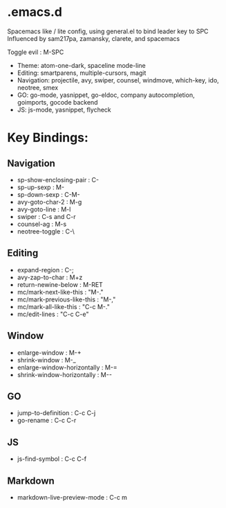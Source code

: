 # .emacs.d

Spacemacs like / lite config, using general.el to bind leader key to SPC
Influenced by sam217pa, zamansky, clarete, and spacemacs


Toggle evil : M-SPC

- Theme: atom-one-dark, spaceline mode-line
- Editing: smartparens, multiple-cursors, magit
- Navigation: projectile, avy, swiper, counsel, windmove, which-key, ido, neotree, smex
- GO: go-mode, yasnippet, go-eldoc, company autocompletion, goimports, gocode backend
- JS: js-mode, yasnippet, flycheck


# Key Bindings:

## Navigation

- sp-show-enclosing-pair : C-<escape>
- sp-up-sexp : M-<escape>
- sp-down-sexp : C-M-<escape>
- avy-goto-char-2 : M-g
- avy-goto-line : M-l
- swiper : C-s and C-r
- counsel-ag : M-s
- neotree-toggle : C-\\

## Editing

- expand-region : C-;
- avy-zap-to-char : M+z
- return-newine-below : M-RET
- mc/mark-next-like-this : "M-."
- mc/mark-previous-like-this : "M-,"
- mc/mark-all-like-this : "C-c M-."
- mc/edit-lines : "C-c C-e"

## Window

- enlarge-window : M-+
- shrink-window  : M-_
- enlarge-window-horizontally : M-=
- shrink-window-horizontally :  M--

## GO

- jump-to-definition : C-c C-j
- go-rename          : C-c C-r

## JS

- js-find-symbol : C-c C-f

## Markdown

- markdown-live-preview-mode : C-c m

